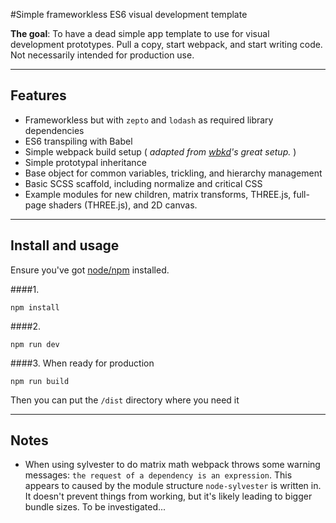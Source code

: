 #Simple frameworkless ES6 visual development template

__The goal__: To have a dead simple app template to use for visual development prototypes. Pull a copy, start webpack, and start writing code. Not necessarily intended for production use. 

---

## Features
- Frameworkless but with `zepto` and `lodash` as required library dependencies
- ES6 transpiling with Babel
- Simple webpack build setup ( _adapted from [wbkd](https://github.com/wbkd/yet-another-webpack-es6-starterkit)'s great setup._ )
- Simple prototypal inheritance
- Base object for common variables, trickling, and hierarchy management
- Basic SCSS scaffold, including normalize and critical CSS
- Example modules for new children, matrix transforms, THREE.js, full-page shaders (THREE.js), and 2D canvas.

---

## Install and usage

Ensure you've got [node/npm](https://nodejs.org/en/) installed.

####1.
```
npm install
```

####2. 
```
npm run dev
```

####3.
When ready for production
```
npm run build
```
Then you can put the `/dist` directory where you need it

---

## Notes
- When using sylvester to do matrix math webpack throws some warning messages: `the request of a dependency is an expression`. This appears to caused by the module structure `node-sylvester` is written in. It doesn't prevent things from working, but it's likely leading to bigger bundle sizes. To be investigated...
